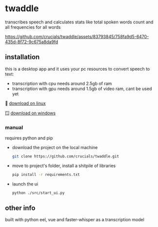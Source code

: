 # twaddle

transcribes speech and calculates stats like total spoken words count and 
all frequencies for all words

https://github.com/crucials/twaddle/assets/83793845/758fa9d5-6470-435d-8f72-9c675a8da9fd

## installation

this is a desktop app and it uses your pc resources to convert speech to text:
- transcription with cpu needs around 2.5gb of ram
- transcription with gpu needs around 1.5gb of video ram, cant be used yet

:penguin: [download on linux](https://github.com/crucials/twaddle/releases/download/v1.1.0-beta/twaddle-linux.zip)

🪟 [download on windows](https://github.com/crucials/twaddle/releases/download/v1.1.0-beta/twaddle-windows.zip)

### manual

requires python and pip 

- download the project on the local machine

  ```bash
  git clone https://github.com/crucials/twaddle.git
  ```

- move to project's folder, install a shitpile of libraries

  ```bash
  pip install -r requirements.txt
  ```

- launch the ui

  ```bash
  python ./src/start_ui.py
  ```

## other info

built with python eel, vue and faster-whisper as a transcription model
